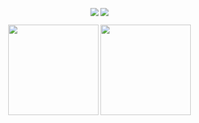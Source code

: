 
<p align="center">
  <a href="https://www.linkedin.com/in/anderson-jacondino"><img src="https://img.shields.io/static/v1?label=LinkedIn&message=jacondino&color=blue&logo=linkedin&style=flat-square&logoColor=white"></a>
  <a href="mailto:jacondinoanderson@gmail.com"><img src="https://img.shields.io/static/v1?label=Gmail&message=jacondinoanderson@gmail.com&color=red&logo=gmail&style=flat-square&logoColor=white"></a>
</p>
<div align="center">
<img height="180em" src="https://github-readme-stats.vercel.app/api?username=jacondino&show_icons=true&theme=dracula&include_all_commits=true&count_private=true"/>
<img height="180em" src="https://github-readme-stats.vercel.app/api/top-langs/?username=jacondino&layout=compact&langs_count=7&count_private=true&theme=dracula"/>
</div>


